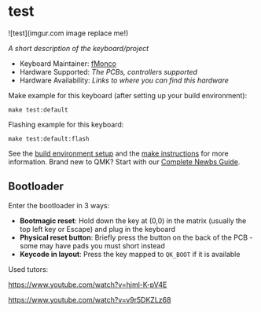 # test

![test](imgur.com image replace me!)

*A short description of the keyboard/project*

* Keyboard Maintainer: [fMonco](https://github.com/fMonco)
* Hardware Supported: *The PCBs, controllers supported*
* Hardware Availability: *Links to where you can find this hardware*

Make example for this keyboard (after setting up your build environment):

    make test:default

Flashing example for this keyboard:

    make test:default:flash

See the [build environment setup](https://docs.qmk.fm/#/getting_started_build_tools) and the [make instructions](https://docs.qmk.fm/#/getting_started_make_guide) for more information. Brand new to QMK? Start with our [Complete Newbs Guide](https://docs.qmk.fm/#/newbs).

## Bootloader

Enter the bootloader in 3 ways:

* **Bootmagic reset**: Hold down the key at (0,0) in the matrix (usually the top left key or Escape) and plug in the keyboard
* **Physical reset button**: Briefly press the button on the back of the PCB - some may have pads you must short instead
* **Keycode in layout**: Press the key mapped to `QK_BOOT` if it is available

Used tutors:

https://www.youtube.com/watch?v=hjml-K-pV4E

https://www.youtube.com/watch?v=v9r5DKZLz68
